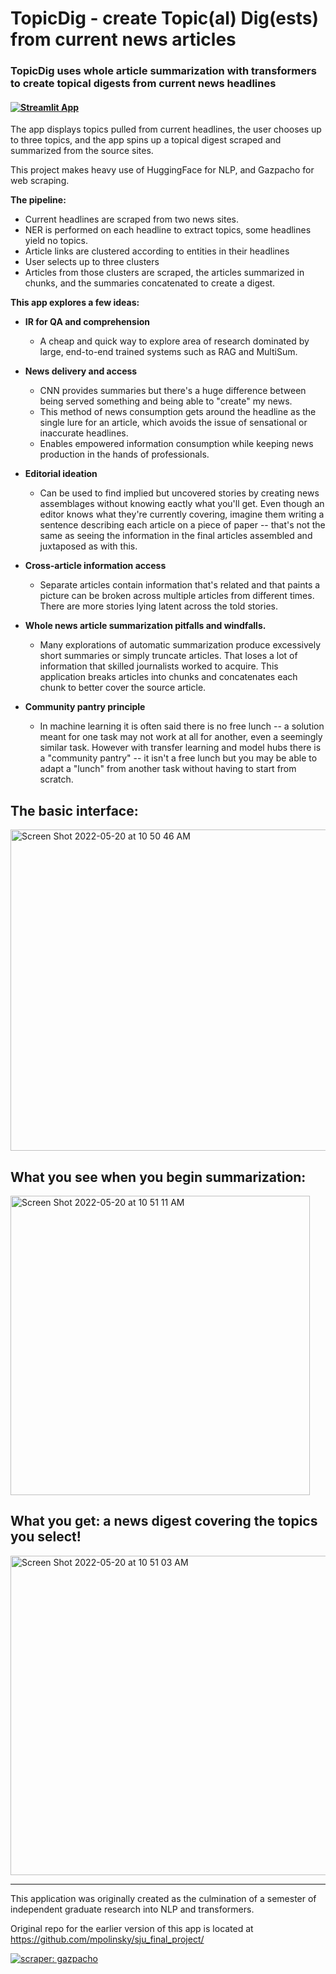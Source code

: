 # TopicDig - create Topic(al) Dig(ests) from current news articles

### TopicDig uses whole article summarization with transformers to create topical digests from current news headlines


#### [![Streamlit App](https://static.streamlit.io/badges/streamlit_badge_black_white.svg)](https://share.streamlit.io/mpolinsky/topicdig/main)

The app displays topics pulled from current headlines, the user chooses up to three topics, and the app spins up a topical digest scraped and summarized from the source sites.

This project makes heavy use of HuggingFace for NLP, and Gazpacho for web scraping.

**The pipeline:**

* Current headlines are scraped from two news sites.
* NER is performed on each headline to extract topics, some headlines yield no topics.
* Article links are clustered according to entities in their headlines
* User selects up to three clusters
* Articles from those clusters are scraped, the articles summarized in chunks, and the summaries concatenated to create a digest.

**This app explores a few ideas:**

* **IR for QA and comprehension**
    * A cheap and quick way to explore area of research dominated by large, end-to-end trained systems such as RAG and MultiSum.  
* **News delivery and access**
    * CNN provides summaries but there's a huge difference between being served something and being able to "create" my news. 
    * This method of news consumption gets around the headline as the single lure for an article, which avoids the issue of sensational or inaccurate headlines.
    * Enables empowered information consumption while keeping news production in the hands of professionals.
* **Editorial ideation**
    * Can be used to find implied but uncovered stories by creating news assemblages without knowing eactly what you'll get.  Even though an editor knows what they're currently covering, imagine them writing a sentence describing each article on a piece of paper -- that's not the same as seeing the information in the final articles assembled and juxtaposed as with this.  


* **Cross-article information access**
    * Separate articles contain information that's related and that paints a picture can be broken across multiple articles from different times. There are more stories lying latent across the told stories.
* **Whole news article summarization pitfalls and windfalls.**
    * Many explorations of automatic summarization produce excessively short summaries or simply truncate articles.  That loses a lot of information that skilled journalists worked to acquire.  This application breaks articles into chunks and concatenates each chunk to better cover the source article.
* **Community pantry principle**
    * In machine learning it is often said there is no free lunch -- a solution meant for one task may not work at all for another, even a seemingly similar task.  However with transfer learning and model hubs there is a "community pantry" -- it isn't a free lunch but you may be able to adapt a "lunch" from another task without having to start from scratch.


## The basic interface:
<img width="514" alt="Screen Shot 2022-05-20 at 10 50 46 AM" src="https://user-images.githubusercontent.com/30514239/169554841-15a1db7e-9ef9-4221-ae62-14506da1daf4.png">

## What you see when you begin summarization:
<img width="479" alt="Screen Shot 2022-05-20 at 10 51 11 AM" src="https://user-images.githubusercontent.com/30514239/169554875-734f35e2-66d1-4547-9979-08acc7401124.png">

## What you get: a news digest covering the topics you select!
<img width="511" alt="Screen Shot 2022-05-20 at 10 51 03 AM" src="https://user-images.githubusercontent.com/30514239/169554884-e9992543-09ed-4f76-84a2-338191534117.png">



****

This application was originally created as the culmination of a semester of independent graduate research into NLP and transformers.

Original repo for the earlier version of this app is located at https://github.com/mpolinsky/sju_final_project/


[![scraper: gazpacho](https://img.shields.io/badge/scraper-gazpacho-C6422C)](https://github.com/maxhumber/gazpacho)

